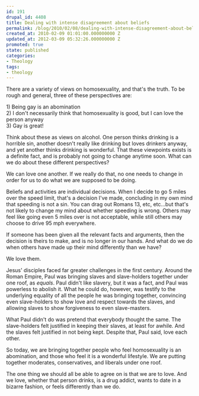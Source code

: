 ```yaml
---
id: 191
drupal_id: 4408
title: Dealing with intense disagreement about beliefs
permalink: /blog/2010/02/08/dealing-with-intense-disagreement-about-beliefs
created_at: 2010-02-09 01:01:00.000000000 Z
updated_at: 2012-03-09 05:32:26.000000000 Z
promoted: true
state: published
categories:
- Theology
tags:
- theology
---
```

There are a variety of views on homosexuality, and that's the truth. To be rough and general, three of these perspectives are:

<div>1) Being gay is an abomination</div><div>2) I don't necessarily think that homosexuality is good, but I can love the person anyway</div><div>3) Gay is great! </div>

Think about these as views on alcohol. One person thinks drinking is a horrible sin, another doesn't really like drinking but loves drinkers anyway, and yet another thinks drinking is wonderful. That these viewpoints exists is a definite fact, and is probably not going to change anytime soon. What can we do about these different perspectives?

We can love one another. If we really do that, no one needs to change in order for us to do what we are supposed to be doing.

Beliefs and activities are individual decisions. When I decide to go 5 miles over the speed limit, that's a decision I've made, concluding in my own mind that speeding is not a sin. You can drag out Romans 13, etc, etc...but that's not likely to change my mind about whether speeding is wrong. Others may feel like going even 5 miles over is not acceptable, while still others may choose to drive 95 mph everywhere.

If someone has been given all the relevant facts and arguments, then the decision is theirs to make, and is no longer in our hands. And what do we do when others have made up their mind differently than we have?

We love them.

Jesus' disciples faced far greater challenges in the first century. Around the Roman Empire, Paul was bringing slaves and slave-holders together under one roof, as <i>equals</i>. Paul didn't like slavery, but it was a fact, and Paul was powerless to abolish it. What he could do, however, was testify to the underlying equality of all the people he was bringing together, convincing even slave-holders to show love and respect towards the slaves, and allowing slaves to show forgiveness to even slave-masters.

What Paul didn't do was pretend that everybody thought the same. The slave-holders felt justified in keeping their slaves, at least for awhile. And the slaves felt justified in not being kept. Despite that, Paul said, love each other.

So today, we are bringing together people who feel homosexuality is an abomination, and those who feel it is a wonderful lifestyle. We are putting together moderates, conservatives, and liberals under one roof.

The one thing we should all be able to agree on is that we are to love. And we love, whether that person drinks, is a drug addict, wants to date in a bizarre fashion, or feels differently than we do.
